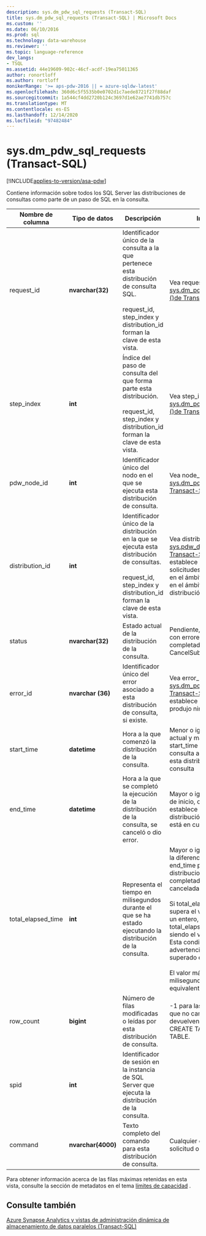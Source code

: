 ```yaml
---
description: sys.dm_pdw_sql_requests (Transact-SQL)
title: sys.dm_pdw_sql_requests (Transact-SQL) | Microsoft Docs
ms.custom: ''
ms.date: 06/10/2016
ms.prod: sql
ms.technology: data-warehouse
ms.reviewer: ''
ms.topic: language-reference
dev_langs:
- TSQL
ms.assetid: 44e19609-902c-46cf-acdf-19ea75011365
author: ronortloff
ms.author: rortloff
monikerRange: '>= aps-pdw-2016 || = azure-sqldw-latest'
ms.openlocfilehash: 360d6c5f5535b0e0702d1c7aede8721f27f88daf
ms.sourcegitcommit: 1a544cf4dd2720b124c3697d1e62ae7741db757c
ms.translationtype: MT
ms.contentlocale: es-ES
ms.lasthandoff: 12/14/2020
ms.locfileid: "97482484"
---
```

# <a name="sysdm_pdw_sql_requests-transact-sql"></a>sys.dm_pdw_sql_requests (Transact-SQL)
[!INCLUDE[applies-to-version/asa-pdw](../../includes/applies-to-version/asa-pdw.md)]

  Contiene información sobre todos los SQL Server las distribuciones de consultas como parte de un paso de SQL en la consulta.  
  
|Nombre de columna|Tipo de datos|Descripción|Intervalo|  
|-----------------|---------------|-----------------|-----------|  
|request_id|**nvarchar(32)**|Identificador único de la consulta a la que pertenece esta distribución de consulta SQL.<br /><br /> request_id, step_index y distribution_id forman la clave de esta vista.|Vea request_id en [sys.dm_pdw_exec_requests &#40;&#41;de Transact-SQL ](../../relational-databases/system-dynamic-management-views/sys-dm-pdw-exec-requests-transact-sql.md).|  
|step_index|**int**|Índice del paso de consulta del que forma parte esta distribución.<br /><br /> request_id, step_index y distribution_id forman la clave de esta vista.|Vea step_index en [sys.dm_pdw_request_steps &#40;&#41;de Transact-SQL ](../../relational-databases/system-dynamic-management-views/sys-dm-pdw-request-steps-transact-sql.md).|  
|pdw_node_id|**int**|Identificador único del nodo en el que se ejecuta esta distribución de consulta.|Vea node_id en [sys.dm_pdw_nodes &#40;&#41;de Transact-SQL ](../../relational-databases/system-dynamic-management-views/sys-dm-pdw-nodes-transact-sql.md).|  
|distribution_id|**int**|Identificador único de la distribución en la que se ejecuta esta distribución de consultas.<br /><br /> request_id, step_index y distribution_id forman la clave de esta vista.|Vea distribution_id en [sys.pdw_distributions &#40;&#41;de Transact-SQL ](../../relational-databases/system-catalog-views/sys-pdw-distributions-transact-sql.md). Se establece en-1 para las solicitudes que se ejecutan en el ámbito del nodo, no en el ámbito de distribución.|  
|status|**nvarchar(32)**|Estado actual de la distribución de la consulta.|Pendiente, en ejecución, con errores, cancelado, completado, anulado, CancelSubmitted|  
|error_id|**nvarchar (36)**|Identificador único del error asociado a esta distribución de consulta, si existe.|Vea error_id en [sys.dm_pdw_errors &#40;&#41;de Transact-SQL ](../../relational-databases/system-dynamic-management-views/sys-dm-pdw-errors-transact-sql.md). Se establece en NULL si no se produjo ningún error.|  
|start_time|**datetime**|Hora a la que comenzó la distribución de la consulta.|Menor o igual que la hora actual y mayor o igual que start_time del paso de consulta al que pertenece esta distribución de consulta|  
|end_time|**datetime**|Hora a la que se completó la ejecución de la distribución de la consulta, se canceló o dio error.|Mayor o igual que la hora de inicio, o bien se establece en NULL si la distribución de consulta está en curso o en cola.|  
|total_elapsed_time|**int**|Representa el tiempo en milisegundos durante el que se ha estado ejecutando la distribución de la consulta.|Mayor o igual que 0. Igual a la diferencia de start_time y end_time para distribuciones de consulta completadas, con error o canceladas.<br /><br /> Si total_elapsed_time supera el valor máximo de un entero, total_elapsed_time seguirá siendo el valor máximo. Esta condición generará la advertencia "se ha superado el valor máximo".<br /><br /> El valor máximo en milisegundos es equivalente a 24,8 días.|  
|row_count|**bigint**|Número de filas modificadas o leídas por esta distribución de consulta.|-1 para las operaciones que no cambian o devuelven datos, como CREATE TABLE y DROP TABLE.|  
|spid|**int**|Identificador de sesión en la instancia de SQL Server que ejecuta la distribución de la consulta.||  
|command|**nvarchar(4000)**|Texto completo del comando para esta distribución de consulta.|Cualquier cadena de solicitud o consulta válida.|  
  
 Para obtener información acerca de las filas máximas retenidas en esta vista, consulte la sección de metadatos en el tema [límites de capacidad](/azure/sql-data-warehouse/sql-data-warehouse-service-capacity-limits#metadata) .  
  
## <a name="see-also"></a>Consulte también  
 [Azure Synapse Analytics y vistas de administración dinámica de almacenamiento de datos paralelos &#40;Transact-SQL&#41;](../../relational-databases/system-dynamic-management-views/sql-and-parallel-data-warehouse-dynamic-management-views.md)  
  
  
